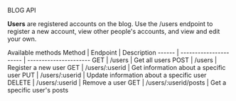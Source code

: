 BLOG API

**Users** are registered accounts on the blog. Use the /users endpoint to register a new account, view other people's accounts, and view and edit your own.

Available methods
Method | Endpoint | Description
------ | ---------------------- | ----------------------
GET | /users | Get all users
POST | /users | Register a new user
GET | /users/:userid | Get information about a specific user
PUT | /users/:userid | Update information about a specific user
DELETE | /users/:userid | Remove a user
GET | /users/:userid/posts | Get a specific user's posts
